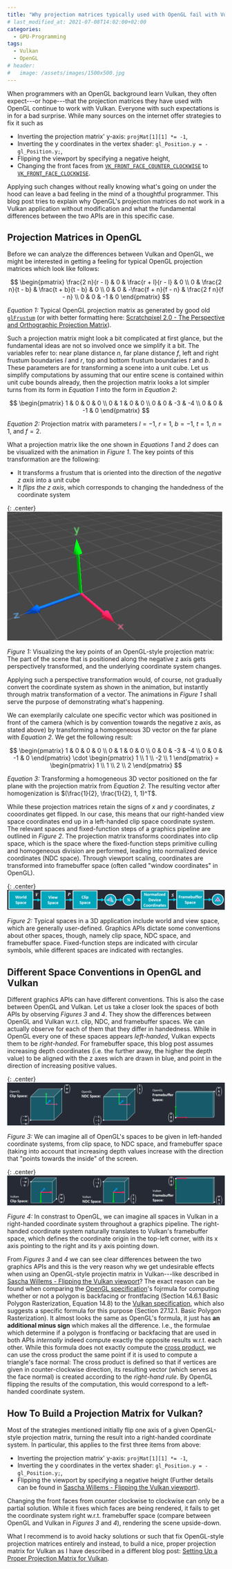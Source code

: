```yaml
---
title: "Why projection matrices typically used with OpenGL fail with Vulkan"
# last_modified_at: 2021-07-08T14:02:00+02:00
categories:
  - GPU-Programming
tags:
  - Vulkan
  - OpenGL
# header:
#   image: /assets/images/1500x500.jpg
---
```


When programmers with an OpenGL background learn Vulkan, they often expect---or hope---that the projection matrices they have used with OpenGL continue to work with Vulkan. Everyone with such expectations is in for a bad surprise. While many sources on the internet offer strategies to fix it such as

- Inverting the projection matrix' y-axis: `projMat[1][1] *= -1`,
- Inverting the y coordinates in the vertex shader: `gl_Position.y = -gl_Position.y;`,
- Flipping the viewport by specifying a negative height,
- Changing the front faces from [`VK_FRONT_FACE_COUNTER_CLOCKWISE`](https://www.khronos.org/registry/vulkan/specs/1.2-extensions/man/html/VkFrontFace.html) to [`VK_FRONT_FACE_CLOCKWISE`](https://www.khronos.org/registry/vulkan/specs/1.2-extensions/man/html/VkFrontFace.html).

Applying such changes without really knowing what's going on under the hood can leave a bad feeling in the mind of a thoughtful programmer. This blog post tries to explain why OpenGL's projection matrices do not work in a Vulkan application without modification and what the fundamental differences between the two APIs are in this specific case.

## Projection Matrices in OpenGL

Before we can analyze the differences between Vulkan and OpenGL, we might be interested in getting a feeling for typical OpenGL projection matrices which look like follows:

$$ \begin{pmatrix}
\frac{2 n}{r - l} & 0 & \frac{r + l}{r - l} & 0 \\
0 & \frac{2 n}{t - b} & \frac{t + b}{t - b} & 0 \\
0 & 0 & -\frac{f + n}{f - n} & \frac{2 f n}{f - n} \\
0 & 0 & -1 & 0 
\end{pmatrix} $$      

_Equation 1:_ Typical OpenGL projection matrix as generated by good old [`glFrustum`](https://www.khronos.org/registry/OpenGL-Refpages/gl2.1/xhtml/glFrustum.xml) (or with better formatting here: [Scratchpixel 2.0 - The Perspective and Orthographic Projection Matrix](https://www.scratchapixel.com/lessons/3d-basic-rendering/perspective-and-orthographic-projection-matrix/opengl-perspective-projection-matrix)).

Such a projection matrix might look a bit complicated at first glance, but the fundamental ideas are not so involved once we simplify it a bit. The variables refer to: near plane distance $n$, far plane distance $f$, left and right frustum boundaries $l$ and $r$, top and bottom frustum boundaries $t$ and $b$. These parameters are for transforming a scene into a unit cube. Let us simplify computations by assuming that our entire scene is contained within unit cube bounds already, then the projection matrix looks a lot simpler turns from its form in _Equation 1_ into the form in _Equation 2_:

$$ \begin{pmatrix}
1 & 0 & 0 & 0 \\
0 & 1 & 0 & 0 \\
0 & 0 & -3 & -4 \\
0 & 0 & -1 & 0 
\end{pmatrix} $$          

_Equation 2:_ Projection matrix with parameters $l = -1$, $r = 1$, $b = -1$, $t = 1$, $n = 1$, and $f = 2$.

What a projection matrix like the one shown in _Equations 1_ and _2_ does can be visualized with the animation in _Figure 1_. The key points of this transformation are the following:
- It transforms a frustum that is oriented into the direction of the _negative z axis_ into a unit cube
- It _flips the z axis_, which corresponds to changing the handedness of the coordinate system

{: .center}
[![OpenGL projection effect visualized](/assets/images/opengl-projection-and-z-flip3.gif)](/assets/images/opengl-projection-and-z-flip3.gif)

_Figure 1:_ Visualizing the key points of an OpenGL-style projection matrix: The part of the scene that is positioned along the negative z axis gets perspectively transformed, and the underlying coordinate system changes.

Applying such a perspective transformation would, of course, not gradually convert the coordinate system as shown in the animation, but instantly through matrix transformation of a vector. The animations in _Figure 1_ shall serve the purpose of demonstrating what's happening. 

We can exemplarily calculate one specific vector which was positioned in front of the camera (which is by convention towards the negative z axis, as stated above) by transforming a homogeneous 3D vector on the far plane with _Equation 2_. We get the following result:

$$ \begin{pmatrix}
1 & 0 & 0 & 0 \\
0 & 1 & 0 & 0 \\
0 & 0 & -3 & -4 \\
0 & 0 & -1 & 0 
\end{pmatrix}            \cdot 
\begin{pmatrix}
1 \\
1 \\
-2 \\
1 \end{pmatrix}            = 
\begin{pmatrix}
1 \\
1 \\
2 \\
2  
\end{pmatrix} $$         

_Equation 3:_ Transforming a homogeneous 3D vector positioned on the far plane with the projection matrix from _Equation 2_. The resulting vector after homogenization is $(\frac{1}{2}, \frac{1}{2}, 1, 1)^T$. 

While these projection matrices retain the signs of $x$ and $y$ coordinates, $z$ cooordinates get flipped. In our case, this means that our right-handed view space coordinates end up in a left-handed clip space coordinate system. The relevant spaces and fixed-function steps of a graphics pipeline are outlined in _Figure 2_. The projection matrix transforms coordinates into clip space, which is the space where the fixed-function steps primitive culling and homogeneous division are performed, leading into normalized device coordinates (NDC space). Through viewport scaling, coordinates are transformed into framebuffer space (often called "window coordinates" in OpenGL).

{: .center}
[![Graphics pipeline, different spaces and operations](/assets/images/different_spaces_and_ops.png)](/assets/images/different_spaces_and_ops.png)

_Figure 2:_ Typical spaces in a 3D application include world and view space, which are generally user-defined. Graphics APIs dictate some conventions about other spaces, though, namely clip space, NDC space, and framebuffer space. Fixed-function steps are indicated with circular symbols, while different spaces are indicated with rectangles.

## Different Space Conventions in OpenGL and Vulkan

Different graphics APIs can have different conventions. This is also the case between OpenGL and Vulkan. Let us take a closer look the spaces of both APIs by observing _Figures 3_ and _4_. They show the differences between OpenGL and Vulkan w.r.t. clip, NDC, and framebuffer spaces. We can actually observe for each of them that they differ in handedness. While in OpenGL every one of these spaces appears _left-handed_, Vulkan expects them to be _right-handed_. For framebuffer space, this blog post assumes increasing depth coordinates (i.e. the further away, the higher the depth value) to be aligned with the z axes wich are drawn in blue, and point in the direction of increasing positive values.

{: .center}
[![Clip Space, NDC space, and framebuffer space details in OpenGL](/assets/images/opengl-spaces.png)](/assets/images/opengl-spaces.png)

_Figure 3:_ We can imagine all of OpenGL's spaces to be given in left-handed coordinate systems, from clip space, to NDC space, and framebuffer space (taking into account that increasing depth values increase with the direction that "points towards the inside" of the screen.

{: .center}
[![Clip Space, NDC space, and framebuffer space details in Vulkan](/assets/images/vulkan-spaces.png)](/assets/images/vulkan-spaces.png)

_Figure 4:_ In constrast to OpenGL, we can imagine all spaces in Vulkan in a right-handed coordinate system throughout a graphics pipeline. The right-handed coordinate system naturally translates to Vulkan's framebuffer space, which defines the coordinate origin in the top-left corner, with its x axis pointing to the right and its y axis pointing down.

From _Figures 3_ and _4_ we can see clear differences between the two graphics APIs and this is the very reason why we get undesirable effects when using an OpenGL-style projectin matrix in Vulkan---like described in [Sascha Willems - Flipping the Vulkan viewport](https://www.saschawillems.de/blog/2019/03/29/flipping-the-vulkan-viewport/)? 
The exact reason can be found when comparing the [OpenGL specification](https://www.khronos.org/registry/OpenGL/specs/gl/glspec46.core.pdf)'s fojrmula for computing whether or not a polygon is backfacing or frontfacing (Section 14.6.1 Basic Polygon Rasterization, Equation 14.8) to the [Vulkan specification](https://www.khronos.org/registry/vulkan/specs/1.2-extensions/html/vkspec.html), which also suggests a specific formula for this purpose (Section 27.12.1. Basic Polygon Rasterization). It almost looks the same as OpenGL's formula, it just has **an additional minus sign** which makes all the difference. I.e., the formulae which determine if a polygon is frontfacing or backfacing that are used in both APIs _internally_ indeed compute exactly the opposite results w.r.t. each other. 
While this formula does not exactly compute the [cross product](https://en.wikipedia.org/wiki/Cross_product), we can use the cross product the same point if it is used to compute a triangle's face normal: The cross product is defined so that if vertices are given in counter-clockwise direction, its resulting vector (which serves as the face normal) is created according to the _right-hand rule_. By OpenGL flipping the results of the computation, this would correspond to a left-handed coordinate system.

## How To Build a Projection Matrix for Vulkan?

Most of the strategies mentioned initially flip one axis of a given OpenGL-style projection matrix, turning the result into a right-handed coordinate system. In particular, this applies to the first three items from above:

- Inverting the projection matrix' y-axis: `projMat[1][1] *= -1`,
- Inverting the y coordinates in the vertex shader: `gl_Position.y = -gl_Position.y;`,
- Flipping the viewport by specifying a negative height (Further details can be found in [Sascha Willems - Flipping the Vulkan viewport](https://www.saschawillems.de/blog/2019/03/29/flipping-the-vulkan-viewport/)).

Changing the front faces from counter clockwise to clockwise can only be a partial solution. While it fixes which faces are being rendered, it fails to get the coordinate system right w.r.t. framebuffer space (compare between OpenGL and Vulkan in _Figures 3_ and _4_), rendering the scene upside-down. 

What I recommend is to avoid hacky solutions or such that fix OpenGL-style projection matrices entirely and instead, to build a nice, proper projection matrix for Vulkan as I have described in a different blog post: [Setting Up a Proper Projection Matrix for Vulkan](https://johannesugb.github.io/gpu-programming/setting-up-a-proper-vulkan-projection-matrix/).
